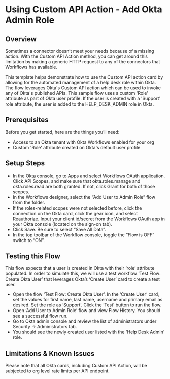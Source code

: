 # Using Custom API Action - Add Okta Admin Role

## Overview
Sometimes a connector doesn’t meet your needs because of a missing action. With the Custom API Action method, you can get around this limitation by making a generic HTTP request to any of the connectors that Workflows has available. 

This template helps demonstrate how to use the Custom API action card by allowing for the automated management of a help desk role within Okta. The flow leverages Okta's Custom API action which can be used to invoke any of Okta's published APIs. This sample flow uses a custom 'Role' attribute as part of Okta user profile. If the user is created with a 'Support' role attribute, the user is added to the HELP_DESK_ADMIN role in Okta.


## Prerequisites
Before you get started, here are the things you’ll need:
* Access to an Okta tenant with Okta Workflows enabled for your org
* Custom 'Role' attribute created on Okta's default user profile


## Setup Steps
* In the Okta console, go to Apps and select Workflows OAuth application. Click API Scopes, and make sure that okta.roles.manage and okta.roles.read are both granted. If not, click Grant for both of those scopes. 
* In the Workflows designer, select the “Add User to Admin Role” flow from the folder.
* If the roles-related scopes were not selected before, click the connection on the Okta card, click the gear icon, and select Reauthorize. Input your client id/secret from the Workflows OAuth app in your Okta console (located on the sign-on tab). 
* Click Save. Be sure to select “Save All Data”.
* In the top toolbar of the Workflow console, toggle the “Flow is OFF” switch to “ON”.


## Testing this Flow
This flow expects that a user is created in Okta with their ‘role’ attribute populated. In order to simulate this, we will use a test workflow ‘Test Flow: Create Okta User’ that leverages Okta’s ‘Create User’ card to create a test user.
* Open the flow ‘Test Flow: Create Okta User’. In the ‘Create User’ card, set the values for first name, last name, username and primary email as desired. Set the role as ‘Support’. Click the ‘Test’ button to run the flow.
* Open ‘Add User to Admin Role’ flow and view Flow History. You should see a successful flow run.
* Go to Okta admin console and review the list of administrators under Security -> Administrators tab.
* You should see the newly created user listed with the 'Help Desk Admin' role.


## Limitations & Known Issues
Please note that all Okta cards, including Custom API Action, will be subjected to org level rate limits per API endpoint.
